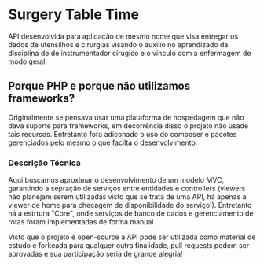 # Surgery Table Time
API desenvolvida para aplicação de mesmo nome que visa entregar os dados de utensilhos e cirurgias visando o auxilio no aprendizado da disciplina de de instrumentador círugico e o vínculo com a enfermagem de modo geral.

## Porque PHP e porque não utilizamos frameworks?
Originalmente se pensava usar uma plataforma de hospedagem que não dava suporte para frameworks, em decorrência disso o projeto não usade tais recursos. Entretanto fora adiconado o uso do composer e pacotes gerenciados pelo mesmo o que facilta o desenvolvimento.

### Descrição Técnica
Aqui buscamos aproximar o desenvolvimento de um modelo MVC, garantindo a sepração de serviços entre entidades e controllers (viewers não planejam serem utilizadas visto que se trata de uma API, há apenas a viewer de home para checagem de disponibilidade do serviço!). Entretanto há a estrtura "Core", onde serviços de banco de dados e gerenciamento de rotas foram implementadas de forma manual. 

Visto que o projeto é open-source a API pode ser utilizada como material de estudo e forkeada para qualquer outra finalidade, pull requests podem ser aprovadas e sua participação seria de grande alegria!